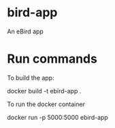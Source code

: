 # bird-app
An eBird app

# Run commands
To build the app:

docker build -t ebird-app .

To run the docker container

docker run -p 5000:5000 ebird-app